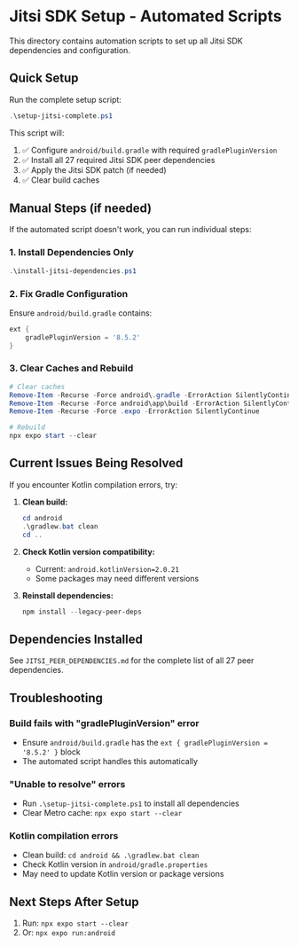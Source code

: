 # Jitsi SDK Setup - Automated Scripts

This directory contains automation scripts to set up all Jitsi SDK dependencies and configuration.

## Quick Setup

Run the complete setup script:

```powershell
.\setup-jitsi-complete.ps1
```

This script will:
1. ✅ Configure `android/build.gradle` with required `gradlePluginVersion`
2. ✅ Install all 27 required Jitsi SDK peer dependencies
3. ✅ Apply the Jitsi SDK patch (if needed)
4. ✅ Clear build caches

## Manual Steps (if needed)

If the automated script doesn't work, you can run individual steps:

### 1. Install Dependencies Only

```powershell
.\install-jitsi-dependencies.ps1
```

### 2. Fix Gradle Configuration

Ensure `android/build.gradle` contains:

```gradle
ext {
    gradlePluginVersion = '8.5.2'
}
```

### 3. Clear Caches and Rebuild

```powershell
# Clear caches
Remove-Item -Recurse -Force android\.gradle -ErrorAction SilentlyContinue
Remove-Item -Recurse -Force android\app\build -ErrorAction SilentlyContinue
Remove-Item -Recurse -Force .expo -ErrorAction SilentlyContinue

# Rebuild
npx expo start --clear
```

## Current Issues Being Resolved

If you encounter Kotlin compilation errors, try:

1. **Clean build:**
   ```powershell
   cd android
   .\gradlew.bat clean
   cd ..
   ```

2. **Check Kotlin version compatibility:**
   - Current: `android.kotlinVersion=2.0.21`
   - Some packages may need different versions

3. **Reinstall dependencies:**
   ```powershell
   npm install --legacy-peer-deps
   ```

## Dependencies Installed

See `JITSI_PEER_DEPENDENCIES.md` for the complete list of all 27 peer dependencies.

## Troubleshooting

### Build fails with "gradlePluginVersion" error
- Ensure `android/build.gradle` has the `ext { gradlePluginVersion = '8.5.2' }` block
- The automated script handles this automatically

### "Unable to resolve" errors
- Run `.\setup-jitsi-complete.ps1` to install all dependencies
- Clear Metro cache: `npx expo start --clear`

### Kotlin compilation errors
- Clean build: `cd android && .\gradlew.bat clean`
- Check Kotlin version in `android/gradle.properties`
- May need to update Kotlin version or package versions

## Next Steps After Setup

1. Run: `npx expo start --clear`
2. Or: `npx expo run:android`

